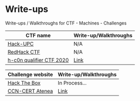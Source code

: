 # Write-ups
Write-ups / Walkthroughs for CTF - Machines - Challenges

| CTF name | Write-up/Walkthroughs |
| ------------- | ------------- |
| [Hack-UPC](https://hackupc.com/)  | N/A  |
| [RedHack CTF](https://redhack.eu/)  | N/A  |
| [h-c0n qualifier CTF 2020](https://ctf.h-c0n.com/)  | [Link](https://github.com/Gh05t1nTh3SSH/Write-ups/tree/master/CTF/H-c0n%202020)  |



| Challenge website | Write-up/Walkthroughs |
| ------------- | ------------- |
| [Hack The Box](https://www.hackthebox.eu/)  | In Process...  |
| [CCN-CERT Atenea](https://atenea.ccn-cert.cni.es/home)  | [Link](https://github.com/Gh05t1nTh3SSH/Write-ups/tree/master/CCN-CERT%20ATENEA)  |
